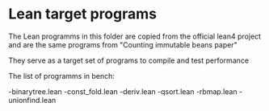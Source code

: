 # Lean target programs

The Lean programms in this folder are copied from the official lean4 project
and are the same programs from "Counting immutable beans paper"


They serve as a target set of programs to compile and test performance

The list of programms in bench:

-binarytree.lean
-const_fold.lean
-deriv.lean
-qsort.lean
-rbmap.lean
-unionfind.lean
